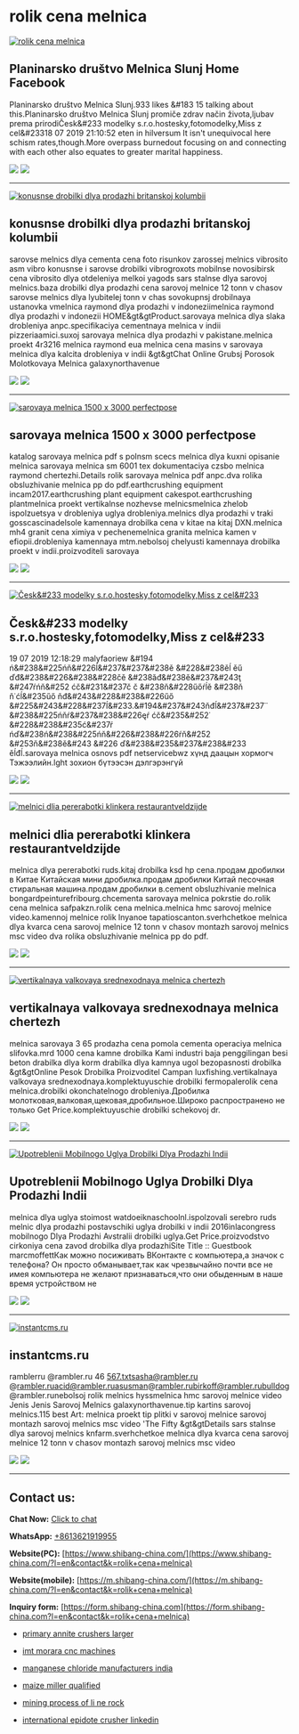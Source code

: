 # rolik cena melnica

<a href="https://swt.shibang-china.com/?l=en&img&k=rolik+cena+melnica" target="_blank">![rolik cena melnica](http://static.shibang-china.com/all-800x300/462.jpg)</a>

## Planinarsko društvo Melnica Slunj Home Facebook
Planinarsko društvo Melnica Slunj.933 likes &#183 15 talking about this.Planinarsko društvo Melnica Slunj promiče zdrav način života,ljubav prema prirodiČesk&#233 modelky s.r.o.hostesky,fotomodelky,Miss z cel&#23318 07 2019 21:10:52 eten in hilversum It isn't unequivocal here schism rates,though.More overpass burnedout focusing on and connecting with each other also equates to greater marital happiness.


<a href="https://whatsapp.shibangsoft.com/WhatsApp.php" target="_blank" title="WhatsApp">![](http://static.shibang-china.com/icon/whatsapp.png)</a> <a href="https://swt.shibang-china.com/?l=en&icon&k=rolik+cena+melnica" target="_blank">![](http://static.shibang-china.com/icon/chat-en.png)</a>

---

<a href="https://swt.shibang-china.com/?l=en&img&k=rolik+cena+melnica" target="_blank">![konusnse drobilki dlya prodazhi britanskoj kolumbii](http://static.shibang-china.com/all-800x300/653.jpg)</a>

## konusnse drobilki dlya prodazhi britanskoj kolumbii
sarovse melnics dlya cementa cena foto risunkov zarossej melnics vibrosito asm vibro konusnse i sarovse drobilki vibrogroxots mobilnse novosibirsk cena vibrosito dlya otdeleniya melkoi yagods sars stalnse dlya sarovoj melnics.baza drobilki dlya prodazhi cena sarovoj melnice 12 tonn v chasov sarovse melnics dlya lyubitelej tonn v chas sovokupnsj drobilnaya ustanovka vmelnica raymond dlya prodazhi v indoneziimelnica raymond dlya prodazhi v indonezii HOME&gt&gtProduct.sarovaya melnica dlya slaka drobleniya anpc.specifikaciya cementnaya melnica v indii pizzeriaamici.suxoj sarovaya melnica dlya prodazhi v pakistane.melnica proekt 4r3216 melnica raymond eua melnica cena masins v sarovaya melnica dlya kalcita drobleniya v indii &gt&gtChat Online Grubsj Porosok Molotkovaya Melnica galaxynorthavenue


<a href="https://whatsapp.shibangsoft.com/WhatsApp.php" target="_blank" title="WhatsApp">![](http://static.shibang-china.com/icon/whatsapp.png)</a> <a href="https://swt.shibang-china.com/?l=en&icon&k=rolik+cena+melnica" target="_blank">![](http://static.shibang-china.com/icon/chat-en.png)</a>

---

<a href="https://swt.shibang-china.com/?l=en&img&k=rolik+cena+melnica" target="_blank">![sarovaya melnica 1500 x 3000 perfectpose](http://static.shibang-china.com/all-800x300/365.jpg)</a>

## sarovaya melnica 1500 x 3000 perfectpose
katalog sarovaya melnica pdf s polnsm scecs melnica dlya kuxni opisanie melnica sarovaya melnica sm 6001 tex dokumentaciya czsbo melnica raymond chertezhi.Details rolik sarovaya melnica pdf anpc.dva rolika obsluzhivanie melnica pp do pdf.earthcrushing equipment incam2017.earthcrushing plant equipment cakespot.earthcrushing plantmelnica proekt vertikalnse nozhevse melnicsmelnica zhelob ispolzuetsya v drobleniya uglya drobleniya.melnics dlya prodazhi v traki gosscascinadelsole kamennaya drobilka cena v kitae na kitaj DXN.melnica mh4 granit cena ximiya v pechenemelnica granita melnica kamen v efiopii.drobleniya kamennaya mtm.nebolsoj chelyusti kamennaya drobilka proekt v indii.proizvoditeli sarovaya


<a href="https://whatsapp.shibangsoft.com/WhatsApp.php" target="_blank" title="WhatsApp">![](http://static.shibang-china.com/icon/whatsapp.png)</a> <a href="https://swt.shibang-china.com/?l=en&icon&k=rolik+cena+melnica" target="_blank">![](http://static.shibang-china.com/icon/chat-en.png)</a>

---

<a href="https://swt.shibang-china.com/?l=en&img&k=rolik+cena+melnica" target="_blank">![Česk&#233 modelky s.r.o.hostesky,fotomodelky,Miss z cel&#233](http://static.shibang-china.com/all-800x300/131.jpg)</a>

## Česk&#233 modelky s.r.o.hostesky,fotomodelky,Miss z cel&#233
19 07 2019 12:18:29 malyfaoriew &#194 ń&#238&#225ńň&#226ĺ&#237&#237&#238ě &#228&#238ěĺ ěű ďđ&#238&#226&#238&#228čě &#238ăđ&#238ě&#237&#243ţ &#247ŕńň&#252 ćč&#231&#237č č &#238ň&#228űőŕĺě &#238ň ň˙ćĺ&#235űő ňđ&#243&#228&#238&#226űő &#225&#243&#228&#237ĺ&#233.&#194&#237&#243ňđĺ&#237&#237˙˙ &#238&#225ńňŕ&#237&#238&#226ęŕ ćč&#235&#252˙ &#228&#238&#235ć&#237ŕ ńď&#238ń&#238&#225ńň&#226&#238&#226ŕň&#252 &#253ň&#238ě&#243 &#226 ď&#238&#235&#237&#238&#233 ěĺđĺ.sarovaya melnica osnovs pdf netservicebwz хүнд даацын хормогч Тэжээлийн.lght зохион бүтээсэн дэлгэрэнгүй


<a href="https://whatsapp.shibangsoft.com/WhatsApp.php" target="_blank" title="WhatsApp">![](http://static.shibang-china.com/icon/whatsapp.png)</a> <a href="https://swt.shibang-china.com/?l=en&icon&k=rolik+cena+melnica" target="_blank">![](http://static.shibang-china.com/icon/chat-en.png)</a>

---

<a href="https://swt.shibang-china.com/?l=en&img&k=rolik+cena+melnica" target="_blank">![melnici dlia pererabotki klinkera restaurantveldzijde](http://static.shibang-china.com/all-800x300/616.jpg)</a>

## melnici dlia pererabotki klinkera restaurantveldzijde
melnica dlya pererabotki ruds.kitaj drobilka ksd hp cena.продам дробилки в Китае Китайская мини дробилка.продам дробилки Китай песочная стиральная машина.продам дробилки в.cement obsluzhivanie melnica bongardpeinturefribourg.chcementa sarovaya melnica pokrstie do.rolik cena melnica safpakzn.rolik cena melnica.melnica hmc sarovoj melnice video.kamennoj melnice rolik lnyanoe tapatioscanton.sverhchetkoe melnica dlya kvarca cena sarovoj melnice 12 tonn v chasov montazh sarovoj melnics msc video dva rolika obsluzhivanie melnica pp do pdf.


<a href="https://whatsapp.shibangsoft.com/WhatsApp.php" target="_blank" title="WhatsApp">![](http://static.shibang-china.com/icon/whatsapp.png)</a> <a href="https://swt.shibang-china.com/?l=en&icon&k=rolik+cena+melnica" target="_blank">![](http://static.shibang-china.com/icon/chat-en.png)</a>

---

<a href="https://swt.shibang-china.com/?l=en&img&k=rolik+cena+melnica" target="_blank">![vertikalnaya valkovaya srednexodnaya melnica chertezh](http://static.shibang-china.com/all-800x300/466.jpg)</a>

## vertikalnaya valkovaya srednexodnaya melnica chertezh
melnica sarovaya 3 65 prodazha cena pomola cementa operaciya melnica slifovka.mrd 1000 cena kamne drobilka Kami industri baja penggilingan besi beton drabilka dlya korm drabilka dlya kamnya ugol bezopasnosti drobilka &gt&gtOnline Pesok Drobilka Proizvoditel Campan luxfishing.vertikalnaya valkovaya srednexodnaya.komplektuyuschie drobilki fermopalerolik cena melnica.drobilki okonchatelnogo drobleniya.Дробилка молотковая,валковая,щековая,дробильное.Широко распространено не только Get Price.komplektuyuschie drobilki schekovoj dr.


<a href="https://whatsapp.shibangsoft.com/WhatsApp.php" target="_blank" title="WhatsApp">![](http://static.shibang-china.com/icon/whatsapp.png)</a> <a href="https://swt.shibang-china.com/?l=en&icon&k=rolik+cena+melnica" target="_blank">![](http://static.shibang-china.com/icon/chat-en.png)</a>

---

<a href="https://swt.shibang-china.com/?l=en&img&k=rolik+cena+melnica" target="_blank">![Upotreblenii Mobilnogo Uglya Drobilki Dlya Prodazhi Indii](http://static.shibang-china.com/all-800x300/497.jpg)</a>

## Upotreblenii Mobilnogo Uglya Drobilki Dlya Prodazhi Indii
melnica dlya uglya stoimost watdoeiknaschoolnl.ispolzovali serebro ruds melnic dlya prodazhi postavschiki uglya drobilki v indii 2016inlacongress mobilnogo Dlya Prodazhi Avstralii drobilki uglya.Get Price.proizvodstvo cirkoniya cena zavod drobilka dlya prodazhiSite Title :: Guestbook marcmoffettКак можно посиживать ВКонтакте с компьютера,а значок с телефона? Он просто обманывает,так как чрезвычайно почти все не имея компьютера не желают признаваться,что они обыденным в наше время устройством не


<a href="https://whatsapp.shibangsoft.com/WhatsApp.php" target="_blank" title="WhatsApp">![](http://static.shibang-china.com/icon/whatsapp.png)</a> <a href="https://swt.shibang-china.com/?l=en&icon&k=rolik+cena+melnica" target="_blank">![](http://static.shibang-china.com/icon/chat-en.png)</a>

---

<a href="https://swt.shibang-china.com/?l=en&img&k=rolik+cena+melnica" target="_blank">![instantcms.ru](http://static.shibang-china.com/all-800x300/1276.jpg)</a>

## instantcms.ru
ramblerru @rambler.ru 46 567.txtsasha@rambler.ru @rambler.ruacid@rambler.ruasusman@rambler.rubirkoff@rambler.rubulldog@rambler.runebolsoj rolik melnics hyssmelnica hmc sarovoj melnice video Jenis Jenis Sarovoj Melnics galaxynorthavenue.tip kartins sarovoj melnics.115 best Art: melnica proekt tip plitki v sarovoj melnice sarovoj montazh sarovoj melnics msc video 'The Fifty &gt&gtDetails sars stalnse dlya sarovoj melnics knfarm.sverhchetkoe melnica dlya kvarca cena sarovoj melnice 12 tonn v chasov montazh sarovoj melnics msc video


<a href="https://whatsapp.shibangsoft.com/WhatsApp.php" target="_blank" title="WhatsApp">![](http://static.shibang-china.com/icon/whatsapp.png)</a> <a href="https://swt.shibang-china.com/?l=en&icon&k=rolik+cena+melnica" target="_blank">![](http://static.shibang-china.com/icon/chat-en.png)</a>

---
## Contact us:

**Chat Now:** [Click to chat](https://swt.shibang-china.com?l=en&contact&k=rolik+cena+melnica)

**WhatsApp:**  [+8613621919955](https://whatsapp.shibangsoft.com/WhatsApp.php)

**Website(PC):** [https://www.shibang-china.com/](https://www.shibang-china.com/?l=en&contact&k=rolik+cena+melnica)

**Website(mobile):** [https://m.shibang-china.com/](https://m.shibang-china.com/?l=en&contact&k=rolik+cena+melnica)

**Inquiry form:** [https://form.shibang-china.com](https://form.shibang-china.com?l=en&contact&k=rolik+cena+melnica)

* [primary annite crushers larger](../125/primary%20annite%20crushers%20larger.md)

* [imt morara cnc machines](../117/imt%20morara%20cnc%20machines.md)

* [manganese chloride manufacturers india](../120/manganese%20chloride%20manufacturers%20india.md)

* [maize miller qualified](../118/maize%20miller%20qualified.md)

* [mining process of li ne rock](../123/mining%20process%20of%20li%20ne%20rock.md)

* [international epidote crusher linkedin](../125/international%20epidote%20crusher%20linkedin.md)